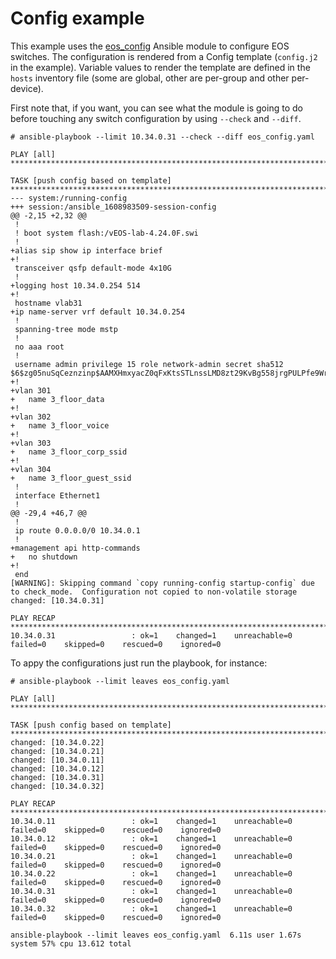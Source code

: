 # Config example

This example uses the [eos_config](https://docs.ansible.com/ansible/2.9/modules/eos_config_module.html) Ansible module to configure EOS switches. The configuration is rendered from a Config template (`config.j2` in the example). Variable values to render the template are defined in the `hosts` inventory file (some are global, other are per-group and other per-device).

First note that, if you want, you can see what the module is going to do before touching any switch configuration by using `--check` and `--diff`.

```
# ansible-playbook --limit 10.34.0.31 --check --diff eos_config.yaml

PLAY [all] ********************************************************************************************************************************

TASK [push config based on template] ******************************************************************************************************
--- system:/running-config
+++ session:/ansible_1608983509-session-config
@@ -2,15 +2,32 @@
 !
 ! boot system flash:/vEOS-lab-4.24.0F.swi
 !
+alias sip show ip interface brief
+!
 transceiver qsfp default-mode 4x10G
 !
+logging host 10.34.0.254 514
+!
 hostname vlab31
+ip name-server vrf default 10.34.0.254
 !
 spanning-tree mode mstp
 !
 no aaa root
 !
 username admin privilege 15 role network-admin secret sha512 $6$zg05nuSqCeznzinp$AAMXHmxyacZ0qFxKtsSTLnssLMD8zt29KvBg558jrgPULPfe9WrwfaU07EeWQrw22ud.h5S8e5cR0XwWwZyec0
+!
+vlan 301
+   name 3_floor_data
+!
+vlan 302
+   name 3_floor_voice
+!
+vlan 303
+   name 3_floor_corp_ssid
+!
+vlan 304
+   name 3_floor_guest_ssid
 !
 interface Ethernet1
 !
@@ -29,4 +46,7 @@
 !
 ip route 0.0.0.0/0 10.34.0.1
 !
+management api http-commands
+   no shutdown
+!
 end
[WARNING]: Skipping command `copy running-config startup-config` due to check_mode.  Configuration not copied to non-volatile storage
changed: [10.34.0.31]

PLAY RECAP ********************************************************************************************************************************
10.34.0.31                 : ok=1    changed=1    unreachable=0    failed=0    skipped=0    rescued=0    ignored=0   
```

To appy the configurations just run the playbook, for instance:

```
# ansible-playbook --limit leaves eos_config.yaml

PLAY [all] ********************************************************************************************************************************

TASK [push config based on template] ******************************************************************************************************
changed: [10.34.0.22]
changed: [10.34.0.21]
changed: [10.34.0.11]
changed: [10.34.0.12]
changed: [10.34.0.31]
changed: [10.34.0.32]

PLAY RECAP ********************************************************************************************************************************
10.34.0.11                 : ok=1    changed=1    unreachable=0    failed=0    skipped=0    rescued=0    ignored=0   
10.34.0.12                 : ok=1    changed=1    unreachable=0    failed=0    skipped=0    rescued=0    ignored=0   
10.34.0.21                 : ok=1    changed=1    unreachable=0    failed=0    skipped=0    rescued=0    ignored=0   
10.34.0.22                 : ok=1    changed=1    unreachable=0    failed=0    skipped=0    rescued=0    ignored=0   
10.34.0.31                 : ok=1    changed=1    unreachable=0    failed=0    skipped=0    rescued=0    ignored=0   
10.34.0.32                 : ok=1    changed=1    unreachable=0    failed=0    skipped=0    rescued=0    ignored=0   

ansible-playbook --limit leaves eos_config.yaml  6.11s user 1.67s system 57% cpu 13.612 total
```
